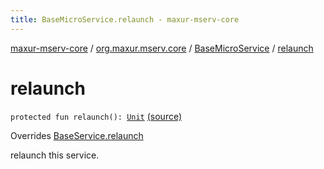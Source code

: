 ```yaml
---
title: BaseMicroService.relaunch - maxur-mserv-core
---
```


[maxur-mserv-core](../../index.html) / [org.maxur.mserv.core](../index.html) / [BaseMicroService](index.html) / [relaunch](.)

# relaunch

`protected fun relaunch(): `[`Unit`](https://kotlinlang.org/api/latest/jvm/stdlib/kotlin/-unit/index.html) [(source)](https://github.com/myunusov/maxur-mserv/tree/master/maxur-mserv-core/src/main/kotlin/org/maxur/mserv/core/MicroService.kt#L97)

Overrides [BaseService.relaunch](../../org.maxur.mserv.core.domain/-base-service/relaunch.html)

relaunch this service.


